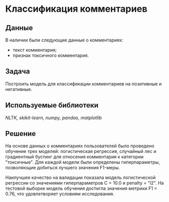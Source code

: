 # Классификация комментариев

## Данные

В наличии были следующие данные о комментариях:
- текст комментария;
- признак токсичного комментария.

## Задача

Построить модель для классификации комментариев на позитивные и негативные.

## Используемые библиотеки
*NLTK, skikit-learn, numpy, pandas, matplotlib*

## Решение

На основе данных о комментариях пользователей было проведено обучение трех моделей: логистическая регрессия, случайный лес и градиентный бустинг для относения комментария к категории "токсичные". Для каждой модели были определены гиперпараметры, позволяющие добиться лучшего значения F1-меры.

Наилучшее качество на валидации показала модель логистической регрессии со значениями гиперпараметров C = 10.0 и penalty = "l2". На тестовой выборке модель обучения достигла значения метрики F1 = 0.76, что удовлетворяет условиям исследования.
